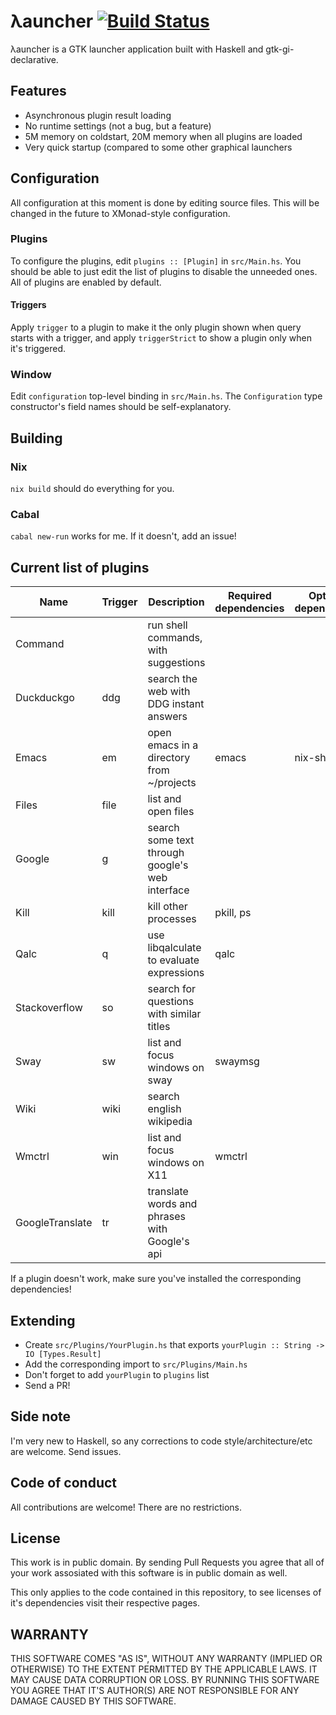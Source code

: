 # λauncher [![Build Status](https://travis-ci.com/balsoft/lambda-launcher.svg?branch=master)](https://travis-ci.com/balsoft/lambda-launcher)

λauncher is a GTK launcher application built with Haskell and 
gtk-gi-declarative.

## Features

 -  Asynchronous plugin result loading
 -  No runtime settings (not a bug, but a feature)
 -  5M memory on coldstart, 20M memory when all plugins are loaded
 -  Very quick startup (compared to some other graphical launchers

## Configuration
All configuration at this moment is done by editing source files. This will be changed in the future to XMonad-style configuration.

### Plugins
To configure the plugins, edit `plugins :: [Plugin]` in `src/Main.hs`. You should be able to just edit the list of plugins to disable the unneeded ones. All of plugins are enabled by default.
#### Triggers
Apply `trigger` to a plugin to make it the only plugin shown when query starts with a trigger, and apply `triggerStrict` to show a plugin only when it's triggered.

### Window
Edit `configuration` top-level binding in `src/Main.hs`. The `Configuration` type constructor's field names should be self-explanatory.

## Building
### Nix
`nix build` should do everything for you.
### Cabal
`cabal new-run` works for me. If it doesn't, add an issue!

## Current list of plugins 
| Name            | Trigger | Description                                     | Required dependencies | Optional dependencies |
|-----------------|---------|-------------------------------------------------|-----------------------|-----------------------|
| Command         |         | run shell commands, with suggestions            |                       |                       |
| Duckduckgo      | ddg     | search the web with DDG instant answers         |                       |                       |
| Emacs           | em      | open emacs in a directory from ~/projects       | emacs                 | nix-shell             |
| Files           | file    | list and open files                             |                       |                       |
| Google          | g       | search some text through google's web interface |                       |                       |
| Kill            | kill    | kill other processes                            | pkill, ps             |                       |
| Qalc            | q       | use libqalculate to evaluate expressions        | qalc                  |                       |
| Stackoverflow   | so      | search for questions with similar titles        |                       |                       |
| Sway            | sw      | list and focus windows on sway                  | swaymsg               |                       |
| Wiki            | wiki    | search english wikipedia                        |                       |                       |
| Wmctrl          | win     | list and focus windows on X11                   | wmctrl                |                       |
| GoogleTranslate | tr      | translate words and phrases with Google's api   |                       |                       |

If a plugin doesn't work, make sure you've installed the corresponding dependencies!

## Extending
 -  Create `src/Plugins/YourPlugin.hs` that exports 
    `yourPlugin :: String -> IO [Types.Result]`
 -  Add the corresponding import to `src/Plugins/Main.hs`
 -  Don't forget to add `yourPlugin` to `plugins` list
 -  Send a PR!

## Side note

I'm very new to Haskell, so any corrections to code
style/architecture/etc are welcome. Send issues.


## Code of conduct

All contributions are welcome! There are no restrictions.

## License

This work is in public domain. By sending Pull Requests you agree that
all of your work assosiated with this software is in public domain as
well.

This only applies to the code contained in this repository, to see
licenses of it's dependencies visit their respective pages.

## WARRANTY

THIS SOFTWARE COMES "AS IS", WITHOUT ANY WARRANTY (IMPLIED OR
OTHERWISE) TO THE EXTENT PERMITTED BY THE APPLICABLE LAWS. IT MAY
CAUSE DATA CORRUPTION OR LOSS. BY RUNNING THIS SOFTWARE YOU AGREE 
THAT IT'S AUTHOR(S) ARE NOT RESPONSIBLE FOR ANY DAMAGE CAUSED BY 
THIS SOFTWARE.

